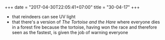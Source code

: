 +++
date = "2017-04-30T22:05:41+07:00"
title = "30-04-17"
+++

* that reindeers can see UV light
* that there's a version of _The Tortoise and the Hare_ where everyone dies in a forest fire because the tortoise, having won the race and therefore seen as the fastest, is given the job of warning everyone

